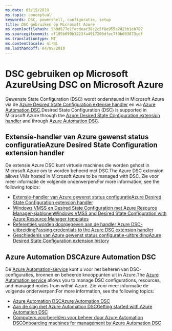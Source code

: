 ```yaml
---
ms.date: 03/15/2018
ms.topic: conceptual
keywords: DSC, powershell, configuratie, setup
title: DSC gebruiken op Microsoft Azure
ms.openlocfilehash: 5b0d577e1fecdeac38c2c5f8e955a2d23b1eb707
ms.sourcegitcommit: cf195b090b3223fa4917206dfec7f0b603873cdf
ms.translationtype: MT
ms.contentlocale: nl-NL
ms.lasthandoff: 04/09/2018
---
```

# <a name="using-dsc-on-microsoft-azure"></a><span data-ttu-id="9397e-103">DSC gebruiken op Microsoft Azure</span><span class="sxs-lookup"><span data-stu-id="9397e-103">Using DSC on Microsoft Azure</span></span>

<span data-ttu-id="9397e-104">Gewenste State Configuration (DSC) wordt ondersteund in Microsoft Azure via de [Azure Desired State Configuration extensie handler](/azure/virtual-machines/virtual-machines-windows-extensions-dsc-overview) en via [Azure Automation DSC](/azure/automation/automation-dsc-overview).</span><span class="sxs-lookup"><span data-stu-id="9397e-104">Desired State Configuration (DSC) is supported in Microsoft Azure through the [Azure Desired State Configuration extension handler](/azure/virtual-machines/virtual-machines-windows-extensions-dsc-overview) and through [Azure Automation DSC](/azure/automation/automation-dsc-overview).</span></span>

## <a name="azure-desired-state-configuration-extension-handler"></a><span data-ttu-id="9397e-105">Extensie-handler van Azure gewenst status configuratie</span><span class="sxs-lookup"><span data-stu-id="9397e-105">Azure Desired State Configuration extension handler</span></span>

<span data-ttu-id="9397e-106">De extensie Azure DSC kunt virtuele machines die worden gehost in Microsoft Azure om te worden beheerd met DSC.</span><span class="sxs-lookup"><span data-stu-id="9397e-106">The Azure DSC extension allows VMs hosted in Microsoft Azure to be managed with DSC.</span></span>
<span data-ttu-id="9397e-107">Zie voor meer informatie de volgende onderwerpen:</span><span class="sxs-lookup"><span data-stu-id="9397e-107">For more information, see the following topics:</span></span>

- [<span data-ttu-id="9397e-108">Extensie-handler van Azure gewenst status configuratie</span><span class="sxs-lookup"><span data-stu-id="9397e-108">Azure Desired State Configuration extension handler</span></span>](/azure/virtual-machines/virtual-machines-windows-extensions-dsc-overview)
- [<span data-ttu-id="9397e-109">Windows VMSS en Desired State Configuration met Azure Resource Manager-sjablonen</span><span class="sxs-lookup"><span data-stu-id="9397e-109">Windows VMSS and Desired State Configuration with Azure Resource Manager templates</span></span>](/azure/virtual-machines/virtual-machines-windows-extensions-dsc-template)
- [<span data-ttu-id="9397e-110">Referenties worden doorgegeven aan de handler Azure DSC-uitbreiding</span><span class="sxs-lookup"><span data-stu-id="9397e-110">Passing credentials to the Azure DSC extension handler</span></span>](/azure/virtual-machines/virtual-machines-windows-extensions-dsc-credentials)
- [<span data-ttu-id="9397e-111">Geschiedenis van Azure gewenst status configuratie-uitbreiding</span><span class="sxs-lookup"><span data-stu-id="9397e-111">Azure Desired State Configuration extension history</span></span>](azureDscexthistory.md)

## <a name="azure-automation-dsc"></a><span data-ttu-id="9397e-112">Azure Automation DSC</span><span class="sxs-lookup"><span data-stu-id="9397e-112">Azure Automation DSC</span></span>

<span data-ttu-id="9397e-113">De [Azure Automation-service](https://azure.microsoft.com/services/automation/) kunt u voor het beheren van DSC-configuraties, bronnen en beheerde knooppunten uit in Azure.</span><span class="sxs-lookup"><span data-stu-id="9397e-113">The [Azure Automation service](https://azure.microsoft.com/services/automation/) allows you to manage DSC configurations, resources, and managed nodes from within Azure.</span></span> <span data-ttu-id="9397e-114">Zie voor meer informatie de volgende onderwerpen:</span><span class="sxs-lookup"><span data-stu-id="9397e-114">For more information, see the following topics:</span></span>

- [<span data-ttu-id="9397e-115">Azure Automation DSC</span><span class="sxs-lookup"><span data-stu-id="9397e-115">Azure Automation DSC</span></span>](/azure/automation/automation-dsc-overview)
- [<span data-ttu-id="9397e-116">Aan de slag met Azure Automation DSC</span><span class="sxs-lookup"><span data-stu-id="9397e-116">Getting started with Azure Automation DSC</span></span>](/azure/automation/automation-dsc-getting-started)
- [<span data-ttu-id="9397e-117">Computers voorbereiden voor beheer door Azure Automation DSC</span><span class="sxs-lookup"><span data-stu-id="9397e-117">Onboarding machines for management by Azure Automation DSC</span></span>](/azure/automation/automation-dsc-onboarding)